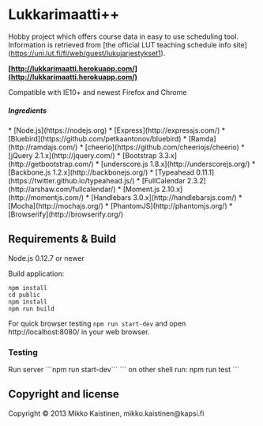 <h1>Lukkarimaatti++</h1>

Hobby project which offers course data in easy to use scheduling tool.<br>
Information is retrieved from [the official LUT teaching schedule info site] (https://uni.lut.fi/fi/web/guest/lukujarjestykset1).<br>

<b>[http://lukkarimaatti.herokuapp.com/](http://lukkarimaatti.herokuapp.com/)</b>

Compatible with IE10+ and newest Firefox and Chrome


<h5>Ingredients</h5>
* [Node.js](https://nodejs.org)
* [Express](http://expressjs.com/)
* [Bluebird](https://github.com/petkaantonov/bluebird)
* [Ramda](http://ramdajs.com/)
* [cheerio](https://github.com/cheeriojs/cheerio)
* [jQuery 2.1.x](http://jquery.com/)
* [Bootstrap 3.3.x](http://getbootstrap.com/)
* [underscore.js 1.8.x](http://underscorejs.org/)
* [Backbone.js 1.2.x](http://backbonejs.org/)
* [Typeahead 0.11.1](https://twitter.github.io/typeahead.js/)
* [FullCalendar 2.3.2](http://arshaw.com/fullcalendar/)
* [Moment.js 2.10.x](http://momentjs.com/)
* [Handlebars 3.0.x](http://handlebarsjs.com/)
* [Mocha](http://mochajs.org/)
* [PhantomJS](http://phantomjs.org/)
* [Browserify](http://browserify.org/)<br>

<h2>Requirements & Build</h2>
Node.js 0.12.7 or newer<br>

Build application:
```
npm install
cd public
npm install
npm run build
```
For quick browser testing ```npm run start-dev```
and open http://localhost:8080/ in your web browser.

<h3>Testing</h3>
Run server
```npm run start-dev```
```
on other shell run: npm run test
```
<h2>Copyright and license</h2>
Copyright &copy; 2013 Mikko Kaistinen, mikko.kaistinen@kapsi.fi
